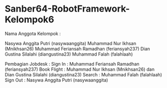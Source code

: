 # Sanber64-RobotFramework-Kelompok6

Nama Anggota Kelompok :

Nasywa Anggita Putri (nasywaanggita)
Muhammad Nur Ikhsan (Mnikhsan26)
Muhammad Feriansah Ramadhan (feriansyah237)
Dian Gustina Silalahi (diangustina23)
Muhammad Falah (falahlaah)

Pembagian Jobdesk :
Sign In : Muhammad Feriansah Ramadhan (feriansyah237)
Book Flight : Muhammad Nur Ikhsan (Mnikhsan26) dan Dian Gustina Silalahi (diangustina23)
Search : Muhammad Falah (falahlaah)
Sign Out : Nasywa Anggita Putri (nasywaanggita)
